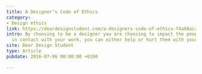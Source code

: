 ```yaml
---
title: A Designer’s Code of Ethics
category:
- Design ethics
link: https://deardesignstudent.com/a-designers-code-of-ethics-f4a88aca9e95
intro: By choosing to be a designer you are choosing to impact the people who come
  in contact with your work, you can either help or hurt them with your actions.
site: Dear Design Student
type: Article
pubdate: 2016-07-06 00:00:00 +0100

---
```

